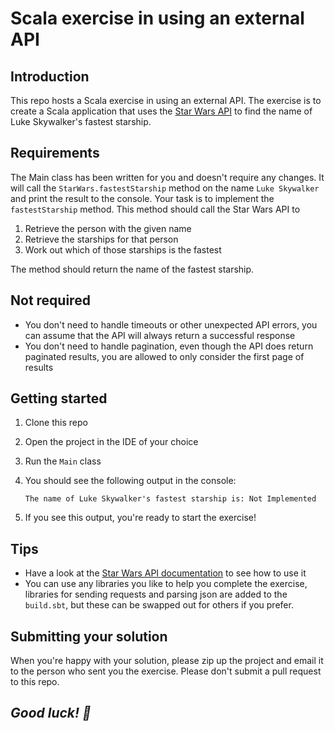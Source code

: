 # Scala exercise in using an external API 

## Introduction
This repo hosts a Scala exercise in using an external API. The exercise is to create a Scala application that uses the [Star Wars API](https://swapi.dev) to find the name of Luke Skywalker's fastest starship.

## Requirements
The Main class has been written for you and doesn't require any changes. It will call the `StarWars.fastestStarship` method on the name `Luke Skywalker` and print the result to the console.
Your task is to implement the `fastestStarship` method. This method should call the Star Wars API to
1. Retrieve the person with the given name
2. Retrieve the starships for that person
3. Work out which of those starships is the fastest

The method should return the name of the fastest starship.

## Not required
- You don't need to handle timeouts or other unexpected API errors, you can assume that the API will always return a successful response
- You don't need to handle pagination, even though the API does return paginated results, you are allowed to only consider the first page of results

## Getting started
1. Clone this repo
2. Open the project in the IDE of your choice
3. Run the `Main` class
4. You should see the following output in the console:

    ```The name of Luke Skywalker's fastest starship is: Not Implemented```
5. If you see this output, you're ready to start the exercise!

## Tips
- Have a look at the [Star Wars API documentation](https://swapi.dev/documentation) to see how to use it
- You can use any libraries you like to help you complete the exercise, libraries for sending requests and parsing json are added to the `build.sbt`, but these can be swapped out for others if you prefer.

## Submitting your solution
When you're happy with your solution, please zip up the project and email it to the person who sent you the exercise. Please don't submit a pull request to this repo.

## _Good luck! 🚀_